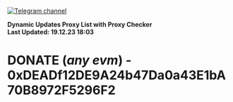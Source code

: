 [![Telegram channel](https://img.shields.io/endpoint?url=https://runkit.io/damiankrawczyk/telegram-badge/branches/master?url=https://t.me/n4z4v0d)](https://t.me/n4z4v0d) 

**Dynamic Updates Proxy List with Proxy Checker**  
**Last Updated: 19.12.23 18:03**

# DONATE (_any evm_) - 0xDEADf12DE9A24b47Da0a43E1bA70B8972F5296F2
